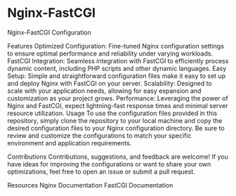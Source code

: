 # Nginx-FastCGI
Nginx-FastCGI Configuration

Features
Optimized Configuration: Fine-tuned Nginx configuration settings to ensure optimal performance and reliability under varying workloads.
FastCGI Integration: Seamless integration with FastCGI to efficiently process dynamic content, including PHP scripts and other dynamic languages.
Easy Setup: Simple and straightforward configuration files make it easy to set up and deploy Nginx with FastCGI on your server.
Scalability: Designed to scale with your application needs, allowing for easy expansion and customization as your project grows.
Performance: Leveraging the power of Nginx and FastCGI, expect lightning-fast response times and minimal server resource utilization.
Usage
To use the configuration files provided in this repository, simply clone the repository to your local machine and copy the desired configuration files to your Nginx configuration directory. Be sure to review and customize the configurations to match your specific environment and application requirements.

Contributions
Contributions, suggestions, and feedback are welcome! If you have ideas for improving the configurations or want to share your own optimizations, feel free to open an issue or submit a pull request.

Resources
Nginx Documentation
FastCGI Documentation
